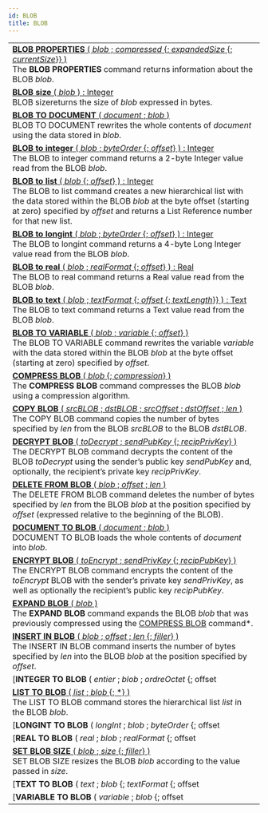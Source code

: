 ```yaml
---
id: BLOB
title: BLOB
---
```

||
|---|
|[**BLOB PROPERTIES** ( *blob* ; *compressed* {; *expandedSize* {; *currentSize*}} )](../../commands-legacy/blob-properties)<br/>The **BLOB PROPERTIES** command returns information about the BLOB *blob*.|
|[**BLOB size** ( *blob* ) : Integer](../../commands-legacy/blob-size)<br/>BLOB sizereturns the size of *blob* expressed in bytes.|
|[**BLOB TO DOCUMENT** ( *document* ; *blob* )](../../commands-legacy/blob-to-document)<br/>BLOB TO DOCUMENT rewrites the whole contents of *document* using the data stored in *blob*.|
|[**BLOB to integer** ( *blob* ; *byteOrder* {; *offset*} ) : Integer](../../commands-legacy/blob-to-integer)<br/>The BLOB to integer command returns a 2-byte Integer value read from the BLOB *blob*.|
|[**BLOB to list** ( *blob* {; *offset*} ) : Integer](../../commands-legacy/blob-to-list)<br/>The BLOB to list command creates a new hierarchical list with the data stored within the BLOB *blob* at the byte offset (starting at zero) specified by *offset* and returns a List Reference number for that new list.|
|[**BLOB to longint** ( *blob* ; *byteOrder* {; *offset*} ) : Integer](../../commands-legacy/blob-to-longint)<br/>The BLOB to longint command returns a 4-byte Long Integer value read from the BLOB *blob*.|
|[**BLOB to real** ( *blob* ; *realFormat* {; *offset*} ) : Real](../../commands-legacy/blob-to-real)<br/>The BLOB to real command returns a Real value read from the BLOB *blob*.|
|[**BLOB to text** ( *blob* ; *textFormat* {; *offset* {; *textLength*}} )  : Text](../../commands-legacy/blob-to-text)<br/>The BLOB to text command returns a Text value read from the BLOB *blob*.|
|[**BLOB TO VARIABLE** ( *blob* ; *variable* {; *offset*} )](../../commands-legacy/blob-to-variable)<br/>The BLOB TO VARIABLE command rewrites the variable *variable* with the data stored within the BLOB *blob* at the byte offset (starting at zero) specified by *offset*.|
|[**COMPRESS BLOB** ( *blob* {; *compression*} )](../../commands-legacy/compress-blob)<br/>The **COMPRESS BLOB** command compresses the BLOB *blob* using a compression algorithm.|
|[**COPY BLOB** ( *srcBLOB* ; *dstBLOB* ; *srcOffset* ; *dstOffset* ; *len* )](../../commands-legacy/copy-blob)<br/>The COPY BLOB command copies the number of bytes specified by *len* from the BLOB *srcBLOB* to the BLOB *dstBLOB*.|
|[**DECRYPT BLOB** ( *toDecrypt* ; *sendPubKey* {; *recipPrivKey*} )](../../commands-legacy/decrypt-blob)<br/>The DECRYPT BLOB command decrypts the content of the BLOB *toDecrypt* using the sender’s public key *sendPubKey* and, optionally, the recipient’s private key *recipPrivKey*.|
|[**DELETE FROM BLOB** ( *blob* ; *offset* ; *len* )](../../commands-legacy/delete-from-blob)<br/>The DELETE FROM BLOB command deletes the number of bytes specified by *len* from the BLOB *blob* at the position specified by *offset* (expressed relative to the beginning of the BLOB).|
|[**DOCUMENT TO BLOB** ( *document* ; *blob* )](../../commands-legacy/document-to-blob)<br/>DOCUMENT TO BLOB loads the whole contents of *document* into *blob*.|
|[**ENCRYPT BLOB** ( *toEncrypt* ; *sendPrivKey* {; *recipPubKey*} )](../../commands-legacy/encrypt-blob)<br/>The ENCRYPT BLOB command encrypts the content of the *toEncrypt* BLOB with the sender’s private key *sendPrivKey*, as well as optionally the recipient’s public key *recipPubKey*.|
|[**EXPAND BLOB** ( *blob* )](../../commands-legacy/expand-blob)<br/>The **EXPAND BLOB** command expands the BLOB *blob* that was previously compressed using the [COMPRESS BLOB](compress-blob.md) command*.|
|[**INSERT IN BLOB** ( *blob* ; *offset* ; *len* {; *filler*} )](../../commands-legacy/insert-in-blob)<br/>The INSERT IN BLOB command inserts the number of bytes specified by *len* into the BLOB *blob* at the position specified by *offset*.|
|[**INTEGER TO BLOB** ( *entier* ; *blob* ; *ordreOctet* {; offset | *} )](../../commands-legacy/integer-to-blob)<br/>The INTEGER TO BLOB command writes the 2-byte Integer value *integer* into the BLOB *blob*.|
|[**LIST TO BLOB** ( *list* ; *blob* {; *} )](../../commands-legacy/list-to-blob)<br/>The LIST TO BLOB command stores the hierarchical list *list* in the BLOB *blob*.|
|[**LONGINT TO BLOB** ( *longInt* ; *blob* ; *byteOrder* {; offset | *} )](../../commands-legacy/longint-to-blob)<br/>The LONGINT TO BLOB command writes the 4-byte Long Integer value *integer* into the BLOB *blob*.|
|[**REAL TO BLOB** ( *real* ; *blob* ; *realFormat* {; offset | *} )](../../commands-legacy/real-to-blob)<br/>The REAL TO BLOB command writes the Real value *real* into the BLOB *blob*.|
|[**SET BLOB SIZE** ( *blob* ; *size* {; *filler*} )](../../commands-legacy/set-blob-size)<br/>SET BLOB SIZE resizes the BLOB *blob* according to the value passed in *size*.|
|[**TEXT TO BLOB** ( *text* ; *blob* {; *textFormat* {; offset | *}} )](../../commands-legacy/text-to-blob)<br/>The TEXT TO BLOB command writes the Text value *text* into the BLOB *blob*.|
|[**VARIABLE TO BLOB** ( *variable* ; *blob* {; offset | *} )](../../commands-legacy/variable-to-blob)<br/>The VARIABLE TO BLOB command stores the variable *variable* in the BLOB *blob*.|
